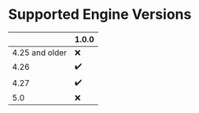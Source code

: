# Supported Engine Versions

|       |1.0.0|
|  ---  |---|
| 4.25 and older  |❌|
| 4.26  |✔️|
| 4.27  |✔️ |
| 5.0 |❌|